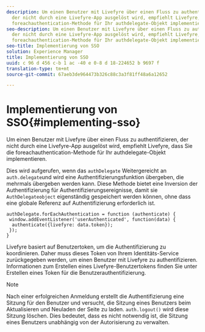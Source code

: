 ```yaml
---
description: Um einen Benutzer mit Livefyre über einen Fluss zu authentifizieren,
  der nicht durch eine Livefyre-App ausgelöst wird, empfiehlt Livefyre, dass Sie die
  foreachauthentication-Methode für Ihr authdelegate-Objekt implementieren.
seo-description: Um einen Benutzer mit Livefyre über einen Fluss zu authentifizieren,
  der nicht durch eine Livefyre-App ausgelöst wird, empfiehlt Livefyre, dass Sie die
  foreachauthentication-Methode für Ihr authdelegate-Objekt implementieren.
seo-title: Implementierung von SSO
solution: Experience Manager
title: Implementierung von SSO
uuid: c 96 d 456 c-b 1 ac -40 e 0-8 d 18-224652 b 9697 f
translation-type: tm+mt
source-git-commit: 67aeb3de964473b326c88c3a3f81ff48a6a12652

---
```



# Implementierung von SSO{#implementing-sso}

Um einen Benutzer mit Livefyre über einen Fluss zu authentifizieren, der nicht durch eine Livefyre-App ausgelöst wird, empfiehlt Livefyre, dass Sie die foreachauthentication-Methode für Ihr authdelegate-Objekt implementieren.

Dies wird aufgerufen, wenn das `authDelegate` Weitergereicht an `auth.delegate`und wird eine Authentifizierungsfunktion übergeben, die mehrmals übergeben werden kann. Diese Methode bietet eine Inversion der Authentifizierung für Authentifizierungsereignisse, damit sie `AuthDelegateobject` eigenständig gespeichert werden können, ohne dass eine globale Referenz auf Authentifizierung erforderlich ist.

```
authDelegate.forEachAuthentication = function (authenticate) { 
 window.addEventListener('userAuthenticated', function(data) { 
  authenticate({livefyre: data.token}); 
 }); 
}
```

Livefyre basiert auf Benutzertoken, um die Authentifizierung zu koordinieren. Daher muss dieses Token von Ihrem Identitäts-Service zurückgegeben werden, um einen Benutzer mit Livefyre zu authentifizieren. Informationen zum Erstellen eines Livefyre-Benutzertokens finden Sie unter Erstellen eines Token für die Benutzerauthentifizierung.

>[!NOTE]
>
>Nach einer erfolgreichen Anmeldung erstellt die Authentifizierung eine Sitzung für den Benutzer und versucht, die Sitzung eines Benutzers beim Aktualisieren und Neuladen der Seite zu laden. `auth.logout()` wird diese Sitzung löschen. Dies bedeutet, dass es nicht notwendig ist, die Sitzung eines Benutzers unabhängig von der Autorisierung zu verwalten.

